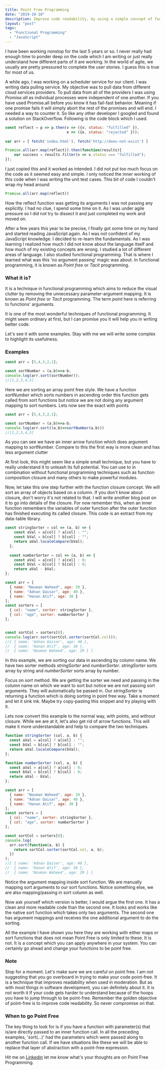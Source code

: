 ```yaml
---
title: Point Free Programming
date: "2019-10-10"
description: Improve code readability, by using a simple concept of functional programming.
layout: "post"
tags:
  - "Functional Programming"
  - "JavaScript"
---
```


I have been working nonstop for the last 5 years or so. I never really had enough time to ponder deep on the code which I am writing or just really understand how different parts of it are working. In the world of agile, we usually are pretty pressured to complete the user stories. I guess this is true for most of us.

A while ago, I was working on a scheduler service for our client. I was 
writing data pulling service. My objective was to pull data from different cloud services providers. To pull data from all of the providers I was using *Promise.all* as individual processes were independent of one another. If you have used Promise.all before you know it has fail-fast behavior. Meaning if one promise fails it will simply abort the rest of the promises and will end. I needed a way to counter it. So like any other developer I googled and found a solution on StackOverflow. Following is the code block which I used.


```javascript
const reflect = p => p.then(v => ({v, status: "fulfilled" }),
                            e => ({e, status: "rejected" }));
                        
var arr = [ fetch('index.html'), fetch('http://does-not-exist') ]

Promise.all(arr.map(reflect)).then(function(results){
    var success = results.filter(x => x.status === "fulfilled");
});
```

I just copied this and it worked as intended. I did not put too much focus on the code as it seemed easy and simple. I only noticed the inner working of this code when I was writing the unit test cases. This bit of code I couldn't wrap my head around

```javascript
Promise.all(arr.map(reflect))
```
How the reflect function was getting its arguments I was not passing any explicitly. I had no clue, I spend some time on it. As I was under agile pressure so I did not try to dissect it and just completed my work and moved on.

After a few years this year to be precise, I finally got some time on my hand and started reading JavaScript again. As I was not confident of my JavaScript knowledge. I decided to re-learn the fundamentals. As I was learning I realized how much I did not know about the language itself and how much of my existing concepts are wrong. I studied a lot of different areas of language. I also studied functional programming. That is where I learned what was this 'no argument passing' magic was about. In functional programming, it is known as *Point free* or *Tacit* programming. 


### What it is?

It is a technique in functional programming which aims to reduce the visual clutter by removing the unnecessary parameter-argument mapping. It is known as *Point free* or *Tacit* programming. The term *point* here is referring to functions' arguments.

It is one of the most wonderful techniques of functional programming. It might seem ordinary at first, but I can promise you it will help you in writing better code. 

Let's see it with some examples. Stay with me we will write some complex to highlight its usefulness.

### Examples


```javascript
const arr = [5,4,3,2,1];

const sortNumber = (a,b)=>a-b;
console.log(arr.sort(sortNumber));
//[1,2,3,4,5]
```

Here we are sorting an array point free style. We have a function *sortNumber* which sorts numbers in ascending order this function gets called from sort functions but notice we are not doing any argument mapping to sort numbers. Lets now see the exact with points

```javascript
const arr = [5,4,3,2,1];

const sortNumber = (a,b)=>a-b;
console.log(arr.sort((a,b)=>sortNumber(a,b)))
//[1,2,3,4,5]
```
As you can see we have an inner arrow function which does argument mapping to sortNumber. Compare to this the first way is more clean and has less argument clutter

At first look, this might seem like a simple small technique, but you have to really understand it to unleash its full potential. You can use to in combination without functional programming techniques such as function composition closure and many others to make powerful modules.

Now, let take this one step further with the function closure concept. We will sort an array of objects based on a column. If you don't know about closure, don't worry it's not related to that. I will write another blog post on it to go into details of the closure. For now remember this, when an inner function remembers the variables of outer function after the outer function has finished executing its called closure.
This code is an extract from my data-table library.

```javascript
const stringSorter = col => (a, b) => {
    const aVal = a[col] ? a[col] : "";
    const bVal = b[col] ? b[col] : "";
    return aVal.localeCompare(bVal);
  };
  
  const numberSorter = col => (a, b) => {
    const aVal = a[col] ? a[col] : 0;
    const bVal = b[col] ? b[col] : 0;
    return aVal - bVal;
};

const arr = [
  { name: "Nouman Waheed", age: 29 },
  { name: "Adnan Qaisar", age: 40 },
  { name: "Hanan Atif", age: 38 }
];
const sorters = [
  { col: "name", sorter: stringSorter },
  { col: "age", sorter: numberSorter }
];


const sortCol = sorters[0];
console.log(arr.sort(sortCol.sorter(sortCol.col)));
//[ { name: 'Adnan Qaisar', age: 40 },
//  { name: 'Hanan Atif', age: 38 },
//  { name: 'Nouman Waheed', age: 29 } ]
```

In this example, we are sorting our data in ascending by column name. We have two sorter methods *stringSorter* and *numberSorter*. *stringSorter* sorts array by string and *numberSorter* sorts array by number. 

Focus on *sort* method. We are getting the sorter we need and passing in the column name on which we want to sort but notice we are not passing sort arguments. They will automatically be passed in. Our *stringSorter* is returning a function which is doing sorting in point free way. Take a moment and let it sink ink. Maybe try copy-pasting this snippet and try playing with it.

Lets now convert this example to the normal way, with points, and without closure. While we are at it, let's also get rid of arrow functions. This will make it more understandable and help to compare the two techniques.

```javascript
function stringSorter (col, a, b) {
  const aVal = a[col] ? a[col] : "";
  const bVal = b[col] ? b[col] : "";
  return aVal.localeCompare(bVal);
};

function numberSorter (col, a, b) {
  const aVal = a[col] ? a[col] : 0;
  const bVal = b[col] ? b[col] : 0;
  return aVal - bVal;
};

const arr = [
  { name: "Nouman Waheed", age: 29 },
  { name: "Adnan Qaisar", age: 40 },
  { name: "Hanan Atif", age: 38 }
];
const sorters = [
  { col: "name", sorter: stringSorter },
  { col: "age", sorter: numberSorter }
];

const sortCol = sorters[0];
console.log(
  arr.sort(function(a, b) {
    return sortCol.sorter(sortCol.col, a, b);
  })
);
//[ { name: 'Adnan Qaisar', age: 40 },
//  { name: 'Hanan Atif', age: 38 },
//  { name: 'Nouman Waheed', age: 29 } ]
```

Notice the argument mapping inside sort function. We are manually mapping sort arguments to our sort functions. Notice something else, we are also mapping/passing in sort column as well.


Now ask yourself which version is better, I would argue the first one. It has a clean and more readable code than the second one. It looks and works like the native sort function which takes only two arguments. The second one has argument mappings and receives the one additional argument to do the sorting.


All the example I have shown you here they are working with either maps or sort functions that does not mean Point Free is only limited to these. It is not. It is a concept which you can apply anywhere in your system. You can certainly go ahead and change your functions to be point free.

### Note 
Stop for a moment. Let's make sure we are careful on point free. I am not suggesting that you go overboard in trying to make your code point-free. It is a technique that improves readability when used in moderation. But as with most things in software development, you can definitely about it. It is not worth it If your code gets harder to understand because of the hoops you have to jump through to be point-free. Remember the golden objective of point-free is to improve code readability. So never compromise on that.

### When to go Point Free
The key thing to look for is if you have a function with parameter(s) that is/are directly passed to an inner function call. In all the preceding examples, 'sort(...)' had the parameters which were passed along to another function call. If we have situations like these we will be able to replace that layer of abstraction with a point-free expression.

Hit me on [Linkedin](https://www.linkedin.com/in/noumanwaheed/) let me know what's your thoughts are on Point Free Programming.
